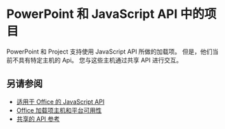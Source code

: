 # <a name="powerpoint-and-project-in-the-javascript-api"></a>PowerPoint 和 JavaScript API 中的项目

PowerPoint 和 Project 支持使用 JavaScript API 所做的加载项。 但是，他们当前不具有特定主机的 Api。 您与这些主机通过共享 API 进行交互。 

## <a name="see-also"></a>另请参阅

- [适用于 Office 的 JavaScript API](/javascript/office/javascript-api-for-office)
- 
  [Office 加载项主机和平台可用性](https://docs.microsoft.com/office/dev/add-ins/overview/office-add-in-availability)
- [共享的 API 参考](/javascript/api/overview/office)